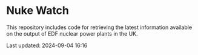 # Nuke Watch

This repository includes code for retrieving the latest information available on the output of EDF nuclear power plants in the UK.

Last updated: 2024-09-04 16:16